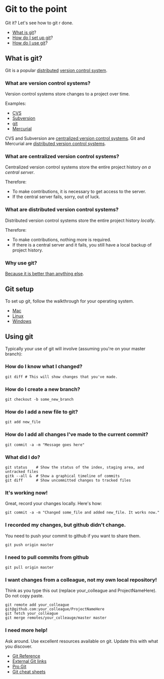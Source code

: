 Git to the point
================
Git it? Let's see how to git r done.

- [What is git](#what-is-git)?
- [How do I set up git](#git-setup)?
- [How do I use git](#using-git)?

What is git?
------------
Git is a popular [distributed](#what-are-distributed-version-control-systems) [version control system](#what-are-version-control-systems).

### What are version control systems?
Version control systems store changes to a project over time.

Examples:

- [CVS](http://www.nongnu.org/cvs/)
- [Subversion](http://subversion.apache.org/)
- [git](http://git-scm.com/)
- [Mercurial](http://mercurial.selenic.com/) 

CVS and Subversion are [centralized version control systems](#what-are-centralized-version-control-systems).
Git and Mercurial are [distributed version control systems](#what-are-distributed-version-control-systems).

### What are centralized version control systems?
Centralized version control systems store the entire project history *on a central server*.

Therefore:
- To make contributions, it is necessary to get access to the server.
- If the central server fails, sorry, out of luck.

### What are distributed version control systems?
Distributed version control systems store the entire project history *locally*.

Therefore:
- To make contributions, nothing more is required.
- If there is a central server and it fails, you still have a local backup of project history.

### Why use git?
[Because it is better than anything else](http://git-scm.com/about).

Git setup
---------
To set up git, follow the walkthrough for your operating system.

- [Mac](http://help.github.com/mac-set-up-git/)
- [Linux](http://help.github.com/linux-set-up-git/)
- [Windows](http://help.github.com/win-set-up-git/)

Using git
---------
Typically your use of git will involve (assuming you're on your master branch):

### How do I know what I changed?

    git diff # This will show changes that you've made.

### How do I create a new branch?

    git checkout -b some_new_branch

### How do I add a new file to git?

    git add new_file

### How do I add all changes I've made to the current commit?

    git commit -a -m "Message goes here"

### What did I do?

    git status    # Show the status of the index, staging area, and untracked files
    gitk --all &  # Show a graphical timeline of commits
    git diff      # Show uncommitted changes to tracked files

### It's working now!
Great, record your changes locally. Here's how:

    git commit -a -m "Changed some_file and added new_file. It works now."

### I recorded my changes, but github didn't change.
You need to push your commit to github if you want to share them.

    git push origin master

### I need to pull commits from github

    git pull origin master

### I want changes from a colleague, not my own local repository!
Think as you type this out (replace your_colleague and ProjectNameHere). Do not copy paste.

    git remote add your_colleague git@github.com:your_colleague/ProjectNameHere
    git fetch your_colleague
    git merge remotes/your_colleauge/master master
	
### I need more help!
Ask around. Use excellent resources available on git. Update this with what you discover.

- [Git Reference](http://gitref.org/index.html)
- [External Git links](http://git-scm.com/doc/ext)
- [Pro Git](http://git-scm.com/book/index.html)
- [Git cheat sheets](http://help.github.com/git-cheat-sheets/)